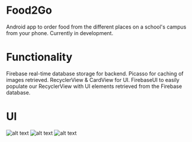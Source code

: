 # Food2Go

Android app to order food from the different places on a school's campus from your phone. Currently in development. 

# Functionality
Firebase real-time database storage for backend.
Picasso for caching of images retrieved. 
RecyclerView & CardView for UI. 
FirebaseUI to easily populate our RecyclerView with UI elements retrieved from the Firebase database.


# UI

![alt text](http://image.noelshack.com/fichiers/2019/20/7/1558221574-food2go1.png)
![alt text](http://image.noelshack.com/fichiers/2019/20/7/1558238545-food2go2.png)
![alt text](http://image.noelshack.com/fichiers/2019/20/7/1558238548-food2go3.png)



